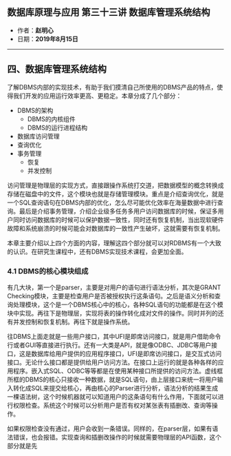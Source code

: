 ## 数据库原理与应用 第三十三讲 数据库管理系统结构

- 作者：**赵明心**
- 日期：**2019年8月15日**

---

## 四、数据库管理系统结构

了解DBMS内部的实现技术，有助于我们摸清自己所使用的DBMS产品的特点，使得我们开发的应用运行效率更高、更稳定。本章分成了几个部分：

- DBMS的架构
  - DBMS的内核组件
  - DBMS的运行进程结构
- 数据库访问管理
- 查询优化
- 事务管理
  - 恢复
  - 并发控制

访问管理是物理层的实现方式，直接跟操作系统打交道，把数据模型的概念转换成存储在磁盘中的文件，这个模块也就是存储管理模块。重点是介绍查询优化，就是一个SQL查询语句在DBMS内部的优化，怎么尽可能优化效率在海量数据中进行查询。最后是介绍事务管理，介绍企业级多任务多用户访问数据库的时候，保证多用户同时访问数据库的时候可以保护数据一致性，同时还有恢复机制，当出现软硬件故障和系统崩溃的时候可能会对数据库的一致性产生破坏，这就需要有恢复机制。

本章主要介绍以上四个方面的内容，理解这四个部分就可以对RDBMS有一个大致的认识。在研究生课程中，还有DBMS实现技术课程，会更加全面。

### **4.1 DBMS的核心模块组成**

有几大块，第一个是parser，主要是对用户的语句进行语法分析，其次是GRANT Checking模块，主要是检查用户是否被授权执行这条语句。之后是语义分析和查询处理模块，这个是一个DBMS核心中的核心，各种SQL语句的功能都是在这个模块中实现。再往下是物理层，实现将表的操作转化成对文件的操作。同时并列的还有并发控制和恢复机制。再往下就是操作系统。

往DBMS上面走就是一些用户接口，其中UFI是即席访问接口，就是用户借助命令行或者GUI等直接进行执行。还有一大类是API，就是像ODBC、JDBC等用户接口，这是数据库给用户提供的应用程序接口，UFI是即席访问接口，是交互式访问接口。无论什么接口都是提供给用户访问方法。在接口上运行的就是各种各样的应用程序。嵌入式SQL、ODBC等等都是在使用某种接口所提供的访问方法。虚线框所框的DBMS的核心只接收一种数据，就是SQL语句，由上层接口来统一将用户输入转化成SQL来提交给核心，再由核心的Parser进行分析，语法分析的结果生成一棵语法树，这个时候机器就可以知道用户的这条语句有什么作用，下面就可以进行权限检查。系统这个时候可以分析用户是否有权对某张表有插删改、查询等操作。

如果权限检查没有通过，用户会收到一条错误。同样的，在parser层，如果有语法错误，也会报错。实现查询和插删改操作的时候就需要物理层的API函数，这个部分就是先